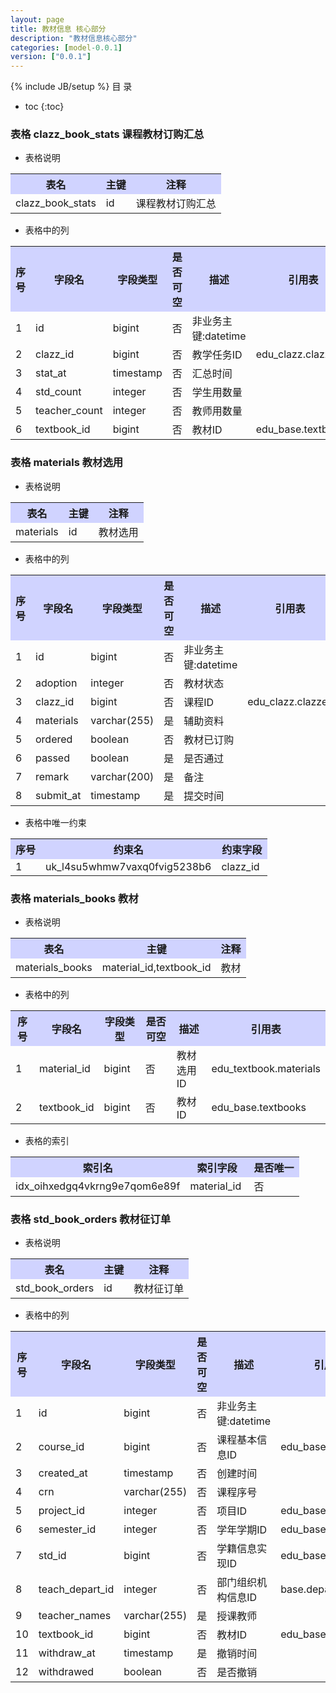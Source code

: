 ```yaml
---
layout: page
title: 教材信息 核心部分
description: "教材信息核心部分"
categories: [model-0.0.1]
version: ["0.0.1"]
---
```

{% include JB/setup %}
 目  录

* toc
{:toc}



### 表格 clazz_book_stats 课程教材订购汇总

  * 表格说明

<table class="table table-bordered table-striped table-condensed">
<tr><th style="background-color:#D0D3FF">表名</th><th style="background-color:#D0D3FF">主键</th><th style="background-color:#D0D3FF">注释</th>  </tr>
<tr><td>clazz_book_stats</td><td>id</td><td>课程教材订购汇总</td>  </tr>
</table>

  * 表格中的列

<table class="table table-bordered table-striped table-condensed">
<tr><th style="background-color:#D0D3FF" class="text-center">序号</th><th style="background-color:#D0D3FF">字段名</th><th style="background-color:#D0D3FF">字段类型</th><th style="background-color:#D0D3FF" class="text-center">是否可空</th><th style="background-color:#D0D3FF">描述</th><th style="background-color:#D0D3FF">引用表</th>  </tr>
<tr><td class="text-center">1</td><td>id</td><td>bigint</td><td class="text-center">否</td><td>非业务主键:datetime</td><td></td>  </tr>
<tr><td class="text-center">2</td><td>clazz_id</td><td>bigint</td><td class="text-center">否</td><td>教学任务ID</td><td>edu_clazz.clazzes</td>  </tr>
<tr><td class="text-center">3</td><td>stat_at</td><td>timestamp</td><td class="text-center">否</td><td>汇总时间</td><td></td>  </tr>
<tr><td class="text-center">4</td><td>std_count</td><td>integer</td><td class="text-center">否</td><td>学生用数量</td><td></td>  </tr>
<tr><td class="text-center">5</td><td>teacher_count</td><td>integer</td><td class="text-center">否</td><td>教师用数量</td><td></td>  </tr>
<tr><td class="text-center">6</td><td>textbook_id</td><td>bigint</td><td class="text-center">否</td><td>教材ID</td><td>edu_base.textbooks</td>  </tr>
</table>



### 表格 materials 教材选用

  * 表格说明

<table class="table table-bordered table-striped table-condensed">
<tr><th style="background-color:#D0D3FF">表名</th><th style="background-color:#D0D3FF">主键</th><th style="background-color:#D0D3FF">注释</th>  </tr>
<tr><td>materials</td><td>id</td><td>教材选用</td>  </tr>
</table>

  * 表格中的列

<table class="table table-bordered table-striped table-condensed">
<tr><th style="background-color:#D0D3FF" class="text-center">序号</th><th style="background-color:#D0D3FF">字段名</th><th style="background-color:#D0D3FF">字段类型</th><th style="background-color:#D0D3FF" class="text-center">是否可空</th><th style="background-color:#D0D3FF">描述</th><th style="background-color:#D0D3FF">引用表</th>  </tr>
<tr><td class="text-center">1</td><td>id</td><td>bigint</td><td class="text-center">否</td><td>非业务主键:datetime</td><td></td>  </tr>
<tr><td class="text-center">2</td><td>adoption</td><td>integer</td><td class="text-center">否</td><td>教材状态</td><td></td>  </tr>
<tr><td class="text-center">3</td><td>clazz_id</td><td>bigint</td><td class="text-center">否</td><td>课程ID</td><td>edu_clazz.clazzes</td>  </tr>
<tr><td class="text-center">4</td><td>materials</td><td>varchar(255)</td><td class="text-center">是</td><td>辅助资料</td><td></td>  </tr>
<tr><td class="text-center">5</td><td>ordered</td><td>boolean</td><td class="text-center">否</td><td>教材已订购</td><td></td>  </tr>
<tr><td class="text-center">6</td><td>passed</td><td>boolean</td><td class="text-center">是</td><td>是否通过</td><td></td>  </tr>
<tr><td class="text-center">7</td><td>remark</td><td>varchar(200)</td><td class="text-center">是</td><td>备注</td><td></td>  </tr>
<tr><td class="text-center">8</td><td>submit_at</td><td>timestamp</td><td class="text-center">是</td><td>提交时间</td><td></td>  </tr>
</table>

  * 表格中唯一约束

<table class="table table-bordered table-striped table-condensed">
  <tr>
<th style="background-color:#D0D3FF">序号</th><th style="background-color:#D0D3FF">约束名</th><th style="background-color:#D0D3FF">约束字段</th>  </tr>
<tr><td>1</td><td>uk_l4su5whmw7vaxq0fvig5238b6</td><td>clazz_id&nbsp;</td>  </tr>
</table>


### 表格 materials_books 教材

  * 表格说明

<table class="table table-bordered table-striped table-condensed">
<tr><th style="background-color:#D0D3FF">表名</th><th style="background-color:#D0D3FF">主键</th><th style="background-color:#D0D3FF">注释</th>  </tr>
<tr><td>materials_books</td><td>material_id,textbook_id</td><td>教材</td>  </tr>
</table>

  * 表格中的列

<table class="table table-bordered table-striped table-condensed">
<tr><th style="background-color:#D0D3FF" class="text-center">序号</th><th style="background-color:#D0D3FF">字段名</th><th style="background-color:#D0D3FF">字段类型</th><th style="background-color:#D0D3FF" class="text-center">是否可空</th><th style="background-color:#D0D3FF">描述</th><th style="background-color:#D0D3FF">引用表</th>  </tr>
<tr><td class="text-center">1</td><td>material_id</td><td>bigint</td><td class="text-center">否</td><td>教材选用ID</td><td>edu_textbook.materials</td>  </tr>
<tr><td class="text-center">2</td><td>textbook_id</td><td>bigint</td><td class="text-center">否</td><td>教材ID</td><td>edu_base.textbooks</td>  </tr>
</table>


  * 表格的索引

<table class="table table-bordered table-striped table-condensed">
  <tr>
<th style="background-color:#D0D3FF">索引名</th><th style="background-color:#D0D3FF">索引字段</th><th style="background-color:#D0D3FF">是否唯一</th>  </tr>
<tr><td>idx_oihxedgq4vkrng9e7qom6e89f</td><td>material_id&nbsp;</td><td>否</td>  </tr>
</table>

### 表格 std_book_orders 教材征订单

  * 表格说明

<table class="table table-bordered table-striped table-condensed">
<tr><th style="background-color:#D0D3FF">表名</th><th style="background-color:#D0D3FF">主键</th><th style="background-color:#D0D3FF">注释</th>  </tr>
<tr><td>std_book_orders</td><td>id</td><td>教材征订单</td>  </tr>
</table>

  * 表格中的列

<table class="table table-bordered table-striped table-condensed">
<tr><th style="background-color:#D0D3FF" class="text-center">序号</th><th style="background-color:#D0D3FF">字段名</th><th style="background-color:#D0D3FF">字段类型</th><th style="background-color:#D0D3FF" class="text-center">是否可空</th><th style="background-color:#D0D3FF">描述</th><th style="background-color:#D0D3FF">引用表</th>  </tr>
<tr><td class="text-center">1</td><td>id</td><td>bigint</td><td class="text-center">否</td><td>非业务主键:datetime</td><td></td>  </tr>
<tr><td class="text-center">2</td><td>course_id</td><td>bigint</td><td class="text-center">否</td><td>课程基本信息ID</td><td>edu_base.courses</td>  </tr>
<tr><td class="text-center">3</td><td>created_at</td><td>timestamp</td><td class="text-center">否</td><td>创建时间</td><td></td>  </tr>
<tr><td class="text-center">4</td><td>crn</td><td>varchar(255)</td><td class="text-center">否</td><td>课程序号</td><td></td>  </tr>
<tr><td class="text-center">5</td><td>project_id</td><td>integer</td><td class="text-center">否</td><td>项目ID</td><td>edu_base.projects</td>  </tr>
<tr><td class="text-center">6</td><td>semester_id</td><td>integer</td><td class="text-center">否</td><td>学年学期ID</td><td>edu_base.semesters</td>  </tr>
<tr><td class="text-center">7</td><td>std_id</td><td>bigint</td><td class="text-center">否</td><td>学籍信息实现ID</td><td>edu_base.students</td>  </tr>
<tr><td class="text-center">8</td><td>teach_depart_id</td><td>integer</td><td class="text-center">否</td><td>部门组织机构信息ID</td><td>base.departments</td>  </tr>
<tr><td class="text-center">9</td><td>teacher_names</td><td>varchar(255)</td><td class="text-center">是</td><td>授课教师</td><td></td>  </tr>
<tr><td class="text-center">10</td><td>textbook_id</td><td>bigint</td><td class="text-center">否</td><td>教材ID</td><td>edu_base.textbooks</td>  </tr>
<tr><td class="text-center">11</td><td>withdraw_at</td><td>timestamp</td><td class="text-center">是</td><td>撤销时间</td><td></td>  </tr>
<tr><td class="text-center">12</td><td>withdrawed</td><td>boolean</td><td class="text-center">否</td><td>是否撤销</td><td></td>  </tr>
</table>


